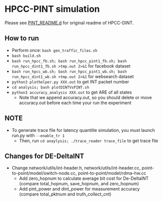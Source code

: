 # HPCC-PINT simulation

Please see [PINT_README.d](./PINT_README.md) for original readme of HPCC-DINT.

## How to run

- Perform once: `bash gen_traffic_files.sh`
- `bash build.sh`
- `bash run_hpcc_fb.sh; bash run_hpcc_pint1_fb.sh; bash run_hpcc_dint1_fb.sh >tmp.out 2>&1` for facebook dataset
- `bash run_hpcc_wb.sh; bash run_hpcc_pint1_wb.sh; bash run_hpcc_dint1_wb.sh >tmp.out 2>&1` for websearch dataset
- `python3 plothelper.py XXX.out` to get INT packet number
- `cd analysis; bash plotDINTVsPINT.sh`
- `python3 accuracy_analysis XXX.out` to get ARE of all states
	+ Note that we append accuracy.out, so you should delete or move accuracy.out before each time your run the experiment

## NOTE

- To generate trace file for latency quantitle simulation, you must launch run.py with `--enable_tr 1`
	+ Then, run `cd anaylysis; ./trace_reader trace_file` to get trace file

## Changes for DE-DeltaINT

- Change network/utils/int-header.h, network/utils/int-header.cc, point-to-point/model/switch-node.cc, point-to-point/model/rdma-hw.cc
	+ Add zero_hopnum to calculate average bit cost for De-DeltaINT (compare total_hopnum, save_hopnum, and zero_hopnum)
	+ Add pint_power and dint_power for measurement accuracy (compare total_pktnum and truth_collect_cnt)

